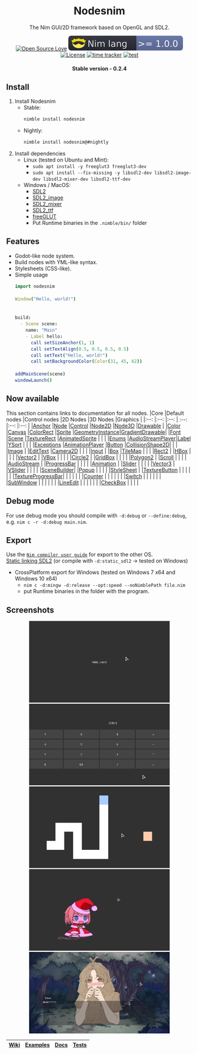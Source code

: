 <h1 align="center">Nodesnim</h1>
<div align="center">The Nim GUI/2D framework based on OpenGL and SDL2.

[![Open Source Love](https://badges.frapsoft.com/os/v1/open-source.svg?v=103)](https://github.com/ellerbrock/open-source-badges/)
[![Nim language-plastic](https://github.com/Ethosa/yukiko/blob/master/nim-lang.svg)](https://github.com/Ethosa/yukiko/blob/master/nim-lang.svg)
[![License](https://img.shields.io/github/license/Ethosa/nodesnim)](https://github.com/Ethosa/nodesnim/blob/master/LICENSE)
[![time tracker](https://wakatime.com/badge/github/Ethosa/nodesnim.svg)](https://wakatime.com/badge/github/Ethosa/nodesnim)
[![test](https://github.com/Ethosa/nodesnim/workflows/test/badge.svg)](https://github.com/Ethosa/nodesnim/actions)

<h4>Stable version - 0.2.4</h4>
</div>

## Install
1. Install Nodesnim
   -  Stable:
      ```bash
      nimble install nodesnim
      ```
   -  Nightly:
      ```bash
      nimble install nodesnim@#nightly
      ```
2. Install dependencies
   -  Linux (tested on Ubuntu and Mint):
      - `sudo apt install -y freeglut3 freeglut3-dev`
      - `sudo apt install --fix-missing -y libsdl2-dev libsdl2-image-dev libsdl2-mixer-dev libsdl2-ttf-dev`
   -  Windows / MacOS:
      -  [SDL2](https://www.libsdl.org/download-2.0.php)
      -  [SDL2_image](https://www.libsdl.org/projects/SDL_image/)
      -  [SDL2_mixer](https://www.libsdl.org/projects/SDL_mixer/)
      -  [SDL2_ttf](https://www.libsdl.org/projects/SDL_ttf/)
      -  [freeGLUT](http://freeglut.sourceforge.net/)
      -  Put Runtime binaries in the `.nimble/bin/` folder

## Features
- Godot-like node system.
- Build nodes with YML-like syntax.
- Stylesheets (CSS-like).
- Simple usage
  ```nim
  import nodesnim

  Window("Hello, world!")


  build:
    - Scene scene:
      name: "Main"
      - Label hello:
        call setSizeAnchor(1, 1)
        call setTextAlign(0.5, 0.5, 0.5, 0.5)
        call setText("Hello, world!")
        call setBackgroundColor(Color(31, 45, 62))

  addMainScene(scene)
  windowLaunch()
  
  ```

## Now available
This section contains links to documentation for all nodes.
|Core            |Default nodes        |Control nodes         |2D Nodes            |3D Nodes            |Graphics            |
|:--:            |:--:                 |:--:                  |  :--:              |:--:                |:--:                |
|[Anchor][]      |[Node][]             |[Control][]           |[Node2D][]          |[Node3D][]          |[Drawable][]        |
|[Color][]       |[Canvas][]           |[ColorRect][]         |[Sprite][]          |[GeometryInstance][]|[GradientDrawable][]|
|[Font][]        |[Scene][]            |[TextureRect][]       |[AnimatedSprite][]  |                    |                    |
|[Enums][]       |[AudioStreamPlayer][]|[Label][]             |[YSort][]           |                    |                    |
|[Exceptions][]  |[AnimationPlayer][]  |[Button][]            |[CollisionShape2D][]|                    |                    |
|[Image][]       |                     |[EditText][]          |[Camera2D][]        |                    |                    |
|[Input][]       |                     |[Box][]               |[TileMap][]         |                    |                    |
|[Rect2][]       |                     |[HBox][]              |                    |                    |                    |
|[Vector2][]     |                     |[VBox][]              |                    |                    |                    |
|[Circle2][]     |                     |[GridBox][]           |                    |                    |                    |
|[Polygon2][]    |                     |[Scroll][]            |                    |                    |                    |
|[AudioStream][] |                     |[ProgressBar][]       |                    |                    |                    |
|[Animation][]   |                     |[Slider][]            |                    |                    |                    |
|[Vector3][]     |                     |[VSlider][]           |                    |                    |                    |
|[SceneBuilder][]|                     |[Popup][]             |                    |                    |                    |
|[StyleSheet][]  |                     |[TextureButton][]     |                    |                    |                    |
|                |                     |[TextureProgressBar][]|                    |                    |                    |
|                |                     |[Counter][]           |                    |                    |                    |
|                |                     |[Switch][]            |                    |                    |                    |
|                |                     |[SubWindow][]         |                    |                    |                    |
|                |                     |[LineEdit][]          |                    |                    |                    |
|                |                     |[CheckBox][]          |                    |                    |                    |



## Debug mode
For use debug mode you should compile with `-d:debug` or `--define:debug`, e.g. `nim c -r -d:debug main.nim`.

## Export
Use the [`Nim compiler user guide`](https://nim-lang.org/docs/nimc.html#dynliboverride) for export to the other OS.  
[Static linking SDL2](https://github.com/nim-lang/sdl2#static-linking-sdl2) (or compile with `-d:static_sdl2` -> tested on Windows)

-   CrossPlatform export for Windows (tested on Windows 7 x64 and Windows 10 x64)
    -   `nim c -d:mingw -d:release --opt:speed --noNimblePath file.nim`
    -   put Runtime binaries in the folder with the program.

## Screenshots
<div align="center">
  <a href="https://github.com/Ethosa/nodesnim/blob/master/examples/hello_world">
    <img src="https://github.com/Ethosa/nodesnim/blob/master/screenshots/1.png" width="380" height="220" alt="Hello world example">
  </a>
  <a href="https://github.com/Ethosa/nodesnim/blob/master/examples/calculator">
    <img src="https://github.com/Ethosa/nodesnim/blob/master/screenshots/2.png" width="380" height="220" alt="Calculator example">
  </a>
  <a href="https://github.com/Ethosa/nodesnim/blob/master/examples/snake">
    <img src="https://github.com/Ethosa/nodesnim/blob/master/screenshots/3.png" width="380" height="220" alt="Snake game example">
  </a>
  <a href="https://github.com/Ethosa/nodesnim/blob/master/examples/screensaver">
    <img src="https://github.com/Ethosa/nodesnim/blob/master/screenshots/4.png" width="380" height="220" alt="Screensaver example">
  </a>
  <a href="https://github.com/Ethosa/nodesnim/blob/master/examples/novel">
    <img src="https://github.com/Ethosa/nodesnim/blob/master/screenshots/5.png" width="380" height="220" alt="Novel game example">
  </a>
</div>



<div align="center" width="100%">
   
   |[Wiki][]|[Examples][]|[Docs][]|[Tests][]|
   |--------|------------|--------|---------|
   
</div>



[Anchor]:https://ethosa.github.io/nodesnim/nodesnim/core/anchor.html
[Color]:https://ethosa.github.io/nodesnim/nodesnim/core/color.html
[Enums]:https://ethosa.github.io/nodesnim/nodesnim/core/enums.html
[Exceptions]:https://ethosa.github.io/nodesnim/nodesnim/core/exceptions.html
[Image]:https://ethosa.github.io/nodesnim/nodesnim/core/image.html
[Input]:https://ethosa.github.io/nodesnim/nodesnim/core/input.html
[Rect2]:https://ethosa.github.io/nodesnim/nodesnim/core/rect2.html
[Vector2]:https://ethosa.github.io/nodesnim/nodesnim/core/vector2.html
[Circle2]:https://ethosa.github.io/nodesnim/nodesnim/core/circle2.html
[Polygon2]:https://ethosa.github.io/nodesnim/nodesnim/core/polygon2.html
[AudioStream]:https://ethosa.github.io/nodesnim/nodesnim/core/audio_stream.html
[Animation]:https://ethosa.github.io/nodesnim/nodesnim/core/animation.html
[Vector3]:https://ethosa.github.io/nodesnim/nodesnim/core/vector3.html
[SceneBuilder]:https://ethosa.github.io/nodesnim/nodesnim/core/scene_builder.html
[Font]:https://ethosa.github.io/nodesnim/nodesnim/core/font.html
[StyleSheet]:https://ethosa.github.io/nodesnim/nodesnim/core/stylesheet.html

[Node]:https://ethosa.github.io/nodesnim/nodesnim/nodes/node.html
[Canvas]:https://ethosa.github.io/nodesnim/nodesnim/nodes/canvas.html
[Scene]:https://ethosa.github.io/nodesnim/nodesnim/nodes/scene.html
[AudioStreamPlayer]:https://ethosa.github.io/nodesnim/nodesnim/nodes/audio_stream_player.html
[AnimationPlayer]:https://ethosa.github.io/nodesnim/nodesnim/nodes/animation_player.html

[Control]:https://ethosa.github.io/nodesnim/nodesnim/nodescontrol/control.html
[ColorRect]:https://ethosa.github.io/nodesnim/nodesnim/nodescontrol/color_rect.html
[TextureRect]:https://ethosa.github.io/nodesnim/nodesnim/nodescontrol/texture_rect.html
[Label]:https://ethosa.github.io/nodesnim/nodesnim/nodescontrol/label.html
[Button]:https://ethosa.github.io/nodesnim/nodesnim/nodescontrol/button.html
[EditText]:https://ethosa.github.io/nodesnim/nodesnim/nodescontrol/edittext.html
[RichLabel]:https://ethosa.github.io/nodesnim/nodesnim/nodescontrol/rich_label.html
[RichEditText]:https://ethosa.github.io/nodesnim/nodesnim/nodescontrol/rich_edit_text.html
[Box]:https://ethosa.github.io/nodesnim/nodesnim/nodescontrol/box.html
[HBox]:https://ethosa.github.io/nodesnim/nodesnim/nodescontrol/hbox.html
[VBox]:https://ethosa.github.io/nodesnim/nodesnim/nodescontrol/vbox.html
[GridBox]:https://ethosa.github.io/nodesnim/nodesnim/nodescontrol/grid_box.html
[Scroll]:https://ethosa.github.io/nodesnim/nodesnim/nodescontrol/scroll.html
[ProgressBar]:https://ethosa.github.io/nodesnim/nodesnim/nodescontrol/progress_bar.html
[Slider]:https://ethosa.github.io/nodesnim/nodesnim/nodescontrol/slider.html
[VSlider]:https://ethosa.github.io/nodesnim/nodesnim/nodescontrol/vslider.html
[Popup]:https://ethosa.github.io/nodesnim/nodesnim/nodescontrol/popup.html
[TextureButton]:https://ethosa.github.io/nodesnim/nodesnim/nodescontrol/texture_button.html
[TextureProgressBar]:https://ethosa.github.io/nodesnim/nodesnim/nodescontrol/texture_progress_bar.html
[Counter]:https://ethosa.github.io/nodesnim/nodesnim/nodescontrol/counter.html
[Switch]:https://ethosa.github.io/nodesnim/nodesnim/nodescontrol/switch.html
[SubWindow]:https://ethosa.github.io/nodesnim/nodesnim/nodescontrol/subwindow.html
[LineEdit]:https://ethosa.github.io/nodesnim/nodesnim/nodescontrol/lindeedit.html
[CheckBox]:https://ethosa.github.io/nodesnim/nodesnim/nodescontrol/checkbox.html

[Node2D]:https://ethosa.github.io/nodesnim/nodesnim/nodes2d/node2d.html
[Sprite]:https://ethosa.github.io/nodesnim/nodesnim/nodes2d/sprite.html
[AnimatedSprite]:https://ethosa.github.io/nodesnim/nodesnim/nodes2d/animated_sprite.html
[YSort]:https://ethosa.github.io/nodesnim/nodesnim/nodes2d/ysort.html
[CollisionShape2D]:https://ethosa.github.io/nodesnim/nodesnim/nodes2d/collision_shape2d.html
[KinematicBody2D]:https://ethosa.github.io/nodesnim/nodesnim/nodes2d/kinematic_body2d.html
[Camera2D]:https://ethosa.github.io/nodesnim/nodesnim/nodes2d/camera2d.html
[Node2D]:https://ethosa.github.io/nodesnim/nodesnim/nodes2d/node2d.html
[TileMap]:https://ethosa.github.io/nodesnim/nodesnim/nodes2d/tilemap.html

[Node3D]:https://ethosa.github.io/nodesnim/nodesnim/nodes3d/node3d.html
[GeometryInstance]:https://ethosa.github.io/nodesnim/nodesnim/nodes3d/geometry_instance.html

[Drawable]:https://ethosa.github.io/nodesnim/nodesnim/graphics/drawable.html
[GradientDrawable]:https://ethosa.github.io/nodesnim/nodesnim/graphics/gradient_drawable.html

[Examples]:https://github.com/Ethosa/nodesnim/blob/master/examples
[Wiki]:https://github.com/Ethosa/nodesnim/wiki
[Docs]:https://ethosa.github.io/nodesnim/nodesnim.html
[Tests]:https://github.com/Ethosa/nodesnim/blob/master/tests
